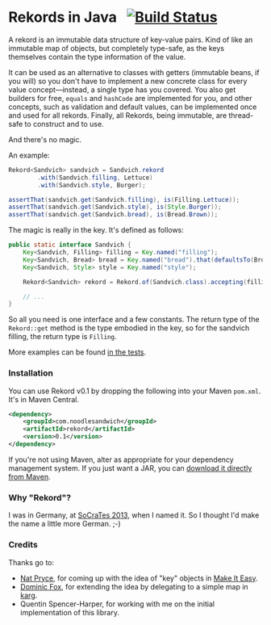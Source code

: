 # Rekords in Java &nbsp; [![Build Status](https://travis-ci.org/SamirTalwar/Rekord.png)](https://travis-ci.org/SamirTalwar/Rekord)

A rekord is an immutable data structure of key-value pairs. Kind of like an immutable map of objects, but completely type-safe, as the keys themselves contain the type information of the value.

It can be used as an alternative to classes with getters (immutable beans, if you will) so you don't have to implement a new concrete class for every value concept—instead, a single type has you covered. You also get builders for free, `equals` and `hashCode` are implemented for you, and other concepts, such as validation and default values, can be implemented once and used for all rekords. Finally, all Rekords, being immutable, are thread-safe to construct and to use.

And there's no magic.

An example:

```java
Rekord<Sandvich> sandvich = Sandvich.rekord
        .with(Sandvich.filling, Lettuce)
        .with(Sandvich.style, Burger);

assertThat(sandvich.get(Sandvich.filling), is(Filling.Lettuce));
assertThat(sandvich.get(Sandvich.style), is(Style.Burger));
assertThat(sandvich.get(Sandvich.bread), is(Bread.Brown));
```

The magic is really in the key. It's defined as follows:

```java
public static interface Sandvich {
    Key<Sandvich, Filling> filling = Key.named("filling");
    Key<Sandvich, Bread> bread = Key.named("bread").that(defaultsTo(Brown));
    Key<Sandvich, Style> style = Key.named("style");

    Rekord<Sandvich> rekord = Rekord.of(Sandvich.class).accepting(filling, bread, style);

    // ...
}
```

So all you need is one interface and a few constants. The return type of the `Rekord::get` method is the type embodied in the key, so for the sandvich filling, the return type is `Filling`.

More examples can be found [in the tests][Tests].

[Tests]: https://github.com/SamirTalwar/Rekord/tree/master/src/test/java/com/noodlesandwich/rekord

### Installation

You can use Rekord v0.1 by dropping the following into your Maven `pom.xml`. It's in Maven Central.

```xml
<dependency>
    <groupId>com.noodlesandwich</groupId>
    <artifactId>rekord</artifactId>
    <version>0.1</version>
</dependency>
```

If you're not using Maven, alter as appropriate for your dependency management system. If you just want a JAR, you can [download it directly from Maven][rekord-0.1.jar].

[rekord-0.1.jar]: http://search.maven.org/remotecontent?filepath=com/noodlesandwich/rekord/0.1/rekord-0.1.jar

### Why "Rekord"?

I was in Germany, at [SoCraTes 2013][SoCraTes Conference], when I named it. So I thought I'd make the name a little more German. ;-)

[SoCraTes Conference]: http://www.socrates-conference.de/

### Credits

Thanks go to:

* [Nat Pryce][@natpryce], for coming up with the idea of "key" objects in [Make It Easy][].
* [Dominic Fox][@domfox], for extending the idea by delegating to a simple map in [karg][].
* Quentin Spencer-Harper, for working with me on the initial implementation of this library.

[@natpryce]: https://twitter.com/natpryce
[@domfox]: https://twitter.com/domfox
[Make It Easy]: https://code.google.com/p/make-it-easy/
[karg]: https://github.com/youdevise/karg
